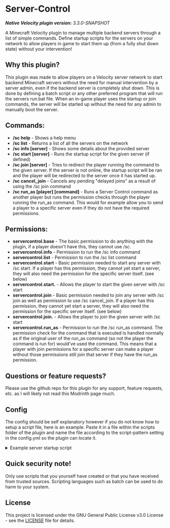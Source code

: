 # Server-Control
_**Native Velocity plugin version:** 3.3.0-SNAPSHOT_

A Minecraft Velocity plugin to manage multiple backend servers through a list of simple commands. Define startup scripts for the servers on your network to allow players in game to start them up (from a fully shut down state) without your intervention!

## Why this plugin?
This plugin was made to allow players on a Velocity server network to start backend Minecraft servers without the need for manual intervention by a server admin, even if the backend server is completely shut down. This is done by defining a batch script or any other preferred program that will run the servers run.bat file. When an in-game player uses the startup or join commands, the server will be started up without the need for any admin to manually boot the server.

## Commands:
- **/sc help** - Shows a help menu
- **/sc list** - Returns a list of all the servers on the network
- **/sc info [server]** - Shows some details about the provided server
- **/sc start [server]** - Runs the startup script for the given server (if defined)
- **/sc join [server]** - Tries to redirect the player running the command to the given server. If the server is not online, the startup script will be ran and the player will be redirected to the server once it has started up.
- **/sc cancel_join** - Cancels any pending "delayed joins" as a result of using the /sc join command
- **/sc run_as [player] [command]** - Runs a Server Control command as another player but runs the permission checks through the player running the run_as command. This would for example allow you to send a player to a specific server even if they do not have the required permissions.


## Permissions:
- **servercontrol.base** - The basic permission to do anything with the plugin, if a player doesn't have this, they cannot use /sc.
- **servercontrol.info** - Permission to run the /sc info command
- **servercontrol.list** - Permission to run the /sc list command
- **servercontrol.start** - Basic permission needed to start any server with /sc start. If a player has this permission, they cannot yet start a server, they will also need the permission for the specific server itself. (see below)
- **servercontrol.start.<server>** - Allows the player to start the given server with /sc start <server>
- **servercontrol.join** - Basic permission needed to join any server with /sc join as well as permission to use /sc cancel_join. If a player has this permission, they cannot yet start a server, they will also need the permission for the specific server itself. (see below)
- **servercontrol.join.<server>** - Allows the player to join the given server with /sc start <server>
- **servercontrol.run_as** - Permission to run the /sc run_as command. The permission check for the command that is executed is handled normally as if the original user of the run_as command (so not the player the command is run for) would've used the command. This means that a player with join permissions for a specific server can make a player without those permissions still join that server if they have the run_as permission.

## Questions or feature requests?
Please use the github repo for this plugin for any support, feature requests, etc. as I will likely not read this Modrinth page much.

## Config
The config should be self explanatory however if you do not know how to setup a script file, here is an example. Paste it in a file within the scripts folder of the plugin and name the file according to the script-pattern setting in the config.yml so the plugin can locate it.

<details>
<summary>Example server startup script</summary>

```
@echo off
setlocal enabledelayedexpansion

:: ---
:: Settings
:: ---

:: Unique server name (used to check if the server isn't already running)
set serverName=my_server_name

:: The batch file containing the startup script of the minecraft server
set batchDir=..\..\..\..\servers\my_server_folder
set batchFile=run.bat




:: !!!
:: Do not change anything below this line, unless you know what you are doing of course :)
:: !!!

set "windowName=[server-control] %serverName%"
set outFile=temp_%serverName%.tmp

:: ---
:: Check if server isn't already running
:: ---
powershell -Command "(Get-Process -Name cmd, powershell | Where-Object {$_.MainWindowTitle -eq '%windowName%'}).Count" | findstr /C:"0" >nul
if errorlevel 1 (
  echo Server process window is already running, has it crashed?
  exit /b 10
)

:: ---
:: Start the batchFile in batchDir
:: ---
set "originalDir=%cd%"
pushd "%batchDir%"
start /min "%windowName%" cmd /c "%batchFile%
popd

exit /b 0
```

</details>

## Quick security note!
Only use scripts that you yourself have created or that you have received from trusted sources. Scripting languages such as batch can be used to do harm to your system.

## License
This project is licensed under the GNU General Public License v3.0 License - see the [LICENSE](LICENSE) file for details.

